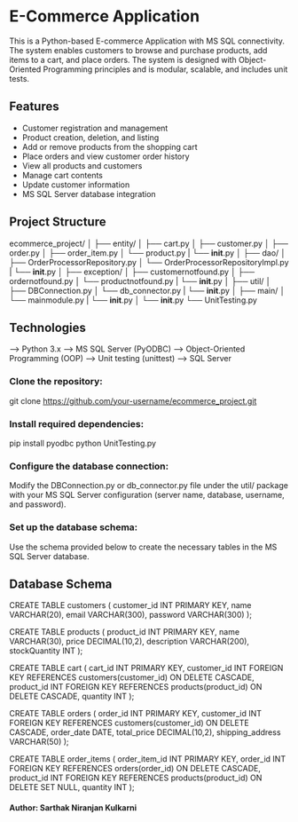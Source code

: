 # E-Commerce Application

This is a Python-based E-commerce Application with MS SQL connectivity. The system enables customers to browse and purchase products, add items to a cart, and place orders. The system is designed with Object-Oriented Programming principles and is modular, scalable, and includes unit tests.

## Features

- Customer registration and management
- Product creation, deletion, and listing
- Add or remove products from the shopping cart
- Place orders and view customer order history
- View all products and customers
- Manage cart contents
- Update customer information
- MS SQL Server database integration

## Project Structure
ecommerce_project/
│
├── entity/
│   ├── cart.py
│   ├── customer.py
│   ├── order.py
│   ├── order_item.py
│   └── product.py
|   └── __init__.py
│
├── dao/
│   ├── OrderProcessorRepository.py
│   └── OrderProcessorRepositoryImpl.py
|   └── __init__.py
│
├── exception/
│   ├── customernotfound.py
│   ├── ordernotfound.py
│   └── productnotfound.py
|   └── __init__.py
│
├── util/
│   ├── DBConnection.py
│   └── db_connector.py
|   └── __init__.py
│
├── main/
│   └── mainmodule.py
|   └── __init__.py
│
└── __init__.py
└── UnitTesting.py


## Technologies
--> Python 3.x
--> MS SQL Server (PyODBC)
--> Object-Oriented Programming (OOP)
--> Unit testing (unittest)
--> SQL Server

### Clone the repository:
git clone https://github.com/your-username/ecommerce_project.git

### Install required dependencies:
pip install pyodbc
python UnitTesting.py

### Configure the database connection:
Modify the DBConnection.py or db_connector.py file under the util/ package with your MS SQL Server configuration (server name, database, username, and password).

### Set up the database schema:
Use the schema provided below to create the necessary tables in the MS SQL Server database.

## Database Schema
CREATE TABLE customers (
    customer_id INT PRIMARY KEY,
    name VARCHAR(20),
    email VARCHAR(300),
    password VARCHAR(300)
);

CREATE TABLE products (
    product_id INT PRIMARY KEY,
    name VARCHAR(30),
    price DECIMAL(10,2),
    description VARCHAR(200),
    stockQuantity INT
);

CREATE TABLE cart (
    cart_id INT PRIMARY KEY,
    customer_id INT FOREIGN KEY REFERENCES customers(customer_id) ON DELETE CASCADE,
    product_id INT FOREIGN KEY REFERENCES products(product_id) ON DELETE CASCADE,
    quantity INT
);

CREATE TABLE orders (
    order_id INT PRIMARY KEY,
    customer_id INT FOREIGN KEY REFERENCES customers(customer_id) ON DELETE CASCADE,
    order_date DATE,
    total_price DECIMAL(10,2),
    shipping_address VARCHAR(50)
);

CREATE TABLE order_items (
    order_item_id INT PRIMARY KEY,
    order_id INT FOREIGN KEY REFERENCES orders(order_id) ON DELETE CASCADE,
    product_id INT FOREIGN KEY REFERENCES products(product_id) ON DELETE SET NULL,
    quantity INT
);

#### Author: Sarthak Niranjan Kulkarni
